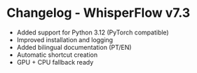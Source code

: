 # Changelog - WhisperFlow v7.3
- Added support for Python 3.12 (PyTorch compatible)
- Improved installation and logging
- Added bilingual documentation (PT/EN)
- Automatic shortcut creation
- GPU + CPU fallback ready
